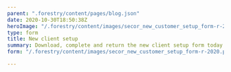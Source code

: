 ```yaml
---
parent: ".forestry/content/pages/blog.json"
date: 2020-10-30T18:50:38Z
heroImage: "/.forestry/content/images/secor_new_customer_setup_form-r-2020.jpg"
type: form
title: New client setup
summary: Download, complete and return the new client setup form today.
form: "/.forestry/content/images/secor_new_customer_setup_form-r-2020.pdf"

---
```

